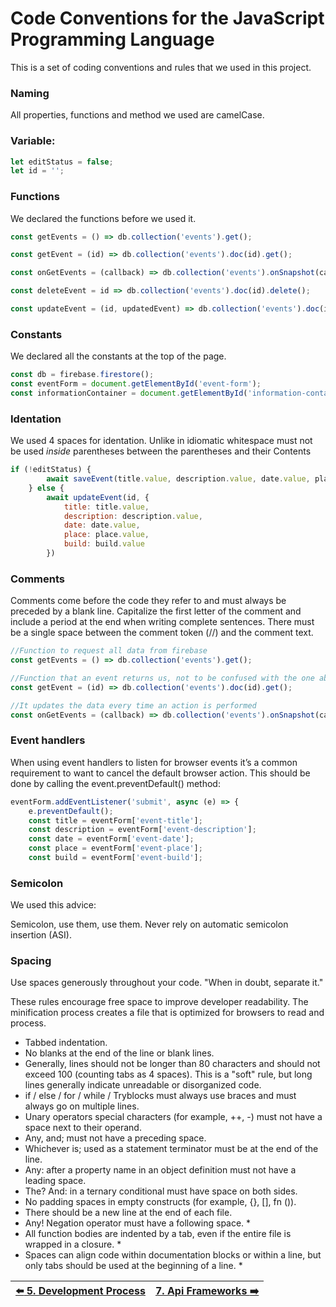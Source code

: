 # Code Conventions for the JavaScript Programming Language

This is a set of coding conventions and rules that we used in this project.


### Naming
All properties, functions and method we used are camelCase.

### Variable:
```javascript
let editStatus = false;
let id = '';
```

### Functions
We declared the functions before we used it.

```javascript
const getEvents = () => db.collection('events').get();

const getEvent = (id) => db.collection('events').doc(id).get();

const onGetEvents = (callback) => db.collection('events').onSnapshot(callback);

const deleteEvent = id => db.collection('events').doc(id).delete();

const updateEvent = (id, updatedEvent) => db.collection('events').doc(id).update(updatedEvent);
```

### Constants
We declared all the constants at the top of the page.
```javascript
const db = firebase.firestore();
const eventForm = document.getElementById('event-form');
const informationContainer = document.getElementById('information-container');
```

### Identation

We used 4 spaces for identation. Unlike in idiomatic whitespace must not be used _inside_ parentheses between the parentheses and their Contents
```javascript
if (!editStatus) {
        await saveEvent(title.value, description.value, date.value, place.value, build.value);
    } else {
        await updateEvent(id, {
            title: title.value,
            description: description.value,
            date: date.value,
            place: place.value,
            build: build.value
        })
```


### Comments


Comments come before the code they refer to and must always be preceded by a blank line. Capitalize the first letter of the comment and include a period at the end when writing complete sentences. There must be a single space between the comment token (//) and the comment text.
```javascript
//Function to request all data from firebase
const getEvents = () => db.collection('events').get();

//Function that an event returns us, not to be confused with the one above
const getEvent = (id) => db.collection('events').doc(id).get();

//It updates the data every time an action is performed
const onGetEvents = (callback) => db.collection('events').onSnapshot(callback);
```

### Event handlers
When using event handlers to listen for browser events it’s a common requirement to want to cancel the default browser action. This should be done by calling the event.preventDefault() method:
```javascript
eventForm.addEventListener('submit', async (e) => {
    e.preventDefault();
    const title = eventForm['event-title'];
    const description = eventForm['event-description'];
    const date = eventForm['event-date'];
    const place = eventForm['event-place'];
    const build = eventForm['event-build'];
```

### Semicolon
We used this advice:

Semicolon, use them, use them. Never rely on automatic semicolon insertion (ASI).


### Spacing
Use spaces generously throughout your code. "When in doubt, separate it."

These rules encourage free space to improve developer readability. The minification process creates a file that is optimized for browsers to read and process.

+ Tabbed indentation.
+ No blanks at the end of the line or blank lines.
+ Generally, lines should not be longer than 80 characters and should not exceed 100 (counting tabs as 4 spaces). This is a "soft" rule, but long lines generally indicate unreadable or disorganized code.
+ if / else / for / while / Tryblocks must always use braces and must always go on multiple lines.
+ Unary operators special characters (for example, ++, -) must not have a space next to their operand.
+ Any, and; must not have a preceding space.
+ Whichever is; used as a statement terminator must be at the end of the line.
+ Any: after a property name in an object definition must not have a leading space.
+ The? And: in a ternary conditional must have space on both sides.
+ No padding spaces in empty constructs (for example, {}, [], fn ()).
+ There should be a new line at the end of each file.
+ Any! Negation operator must have a following space. *
+ All function bodies are indented by a tab, even if the entire file is wrapped in a closure. *
+ Spaces can align code within documentation blocks or within a line, but only tabs should be used at the beginning of a line. *


|[:arrow_left: 5. Development Process](Development_Process.md)|[7. Api Frameworks :arrow_right:](Apis_Frameworks.md)|
|---|---|

